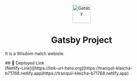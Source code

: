 <p align="center">
  <a href="https://www.gatsbyjs.com/?utm_source=starter&utm_medium=readme&utm_campaign=minimal-starter">
    <img alt="Gatsby" src="https://www.gatsbyjs.com/Gatsby-Monogram.svg" width="60" />
  </a>
</p>
<h1 align="center">
  Gatsby Project
</h1>

<p>It is a Wisdom-hatch webiste.</p>
## 🚀 Deployed Link
<div>[Netlify-Link]([https://link-url-here.org](https://tranquil-kleicha-b71768.netlify.app)https://tranquil-kleicha-b71768.netlify.app)</div>


